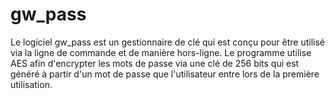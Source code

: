 # gw_pass
Le logiciel gw_pass est un gestionnaire de clé qui est conçu pour être utilisé via la ligne de commande et de manière hors-ligne. Le programme utilise AES afin d'encrypter les mots de passe via une clé de 256 bits qui est généré à partir d'un mot de passe que l'utilisateur entre lors de la première utilisation.
